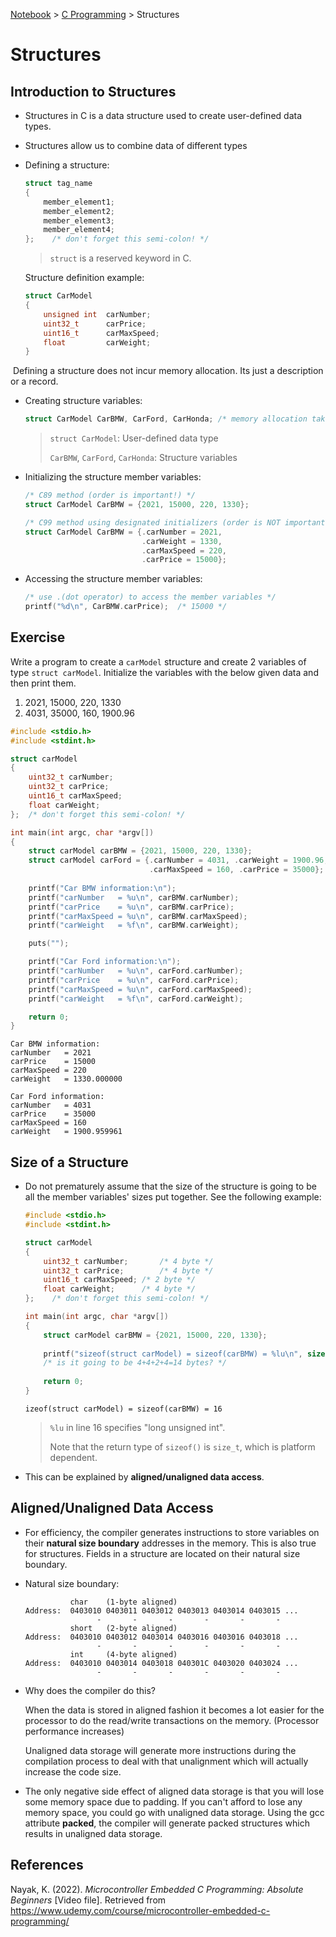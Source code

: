 <a href="../">Notebook</a> > <a href="./">C Programming</a> > Structures

# Structures



## Introduction to Structures

* Structures in C is a data structure used to create user-defined data types.

* Structures allow us to combine data of different types

* Defining a structure:

  ```c
  struct tag_name
  {
      member_element1;
      member_element2;
      member_element3;
      member_element4;
  };	/* don't forget this semi-colon! */
  ```

  > `struct` is a reserved keyword in C.

  Structure definition example:

  ```c
  struct CarModel
  {
      unsigned int	carNumber;
      uint32_t		carPrice;
      uint16_t		carMaxSpeed;
      float			carWeight;
  }
  ```

​		Defining a structure does not incur memory allocation. Its just a description or a record.

* Creating structure variables:

  ```c
  struct CarModel CarBMW, CarFord, CarHonda; /* memory allocation takes place at this point */
  ```

  > `struct CarModel`: User-defined data type
  >
  > `CarBMW`, `CarFord`, `CarHonda`: Structure variables

* Initializing the structure member variables:

  ```c
  /* C89 method (order is important!) */
  struct CarModel CarBMW = {2021, 15000, 220, 1330}; 
  
  /* C99 method using designated initializers (order is NOT important!)) */
  struct CarModel CarBMW = {.carNumber = 2021, 
                            .carWeight = 1330,
                            .carMaxSpeed = 220,
                            .carPrice = 15000};
  ```

* Accessing the structure member variables:

  ```c
  /* use .(dot operator) to access the member variables */
  printf("%d\n", CarBMW.carPrice);	/* 15000 */
  ```



## Exercise

Write a program to create a `carModel` structure and create 2 variables of type `struct carModel`. Initialize the variables with the below given data and then print them.

1. 2021, 15000, 220, 1330
2. 4031, 35000, 160, 1900.96

```c
#include <stdio.h>
#include <stdint.h>

struct carModel
{
    uint32_t carNumber;
    uint32_t carPrice;
    uint16_t carMaxSpeed;
    float carWeight;
}; 	/* don't forget this semi-colon! */

int main(int argc, char *argv[])
{
    struct carModel carBMW = {2021, 15000, 220, 1330};
    struct carModel carFord = {.carNumber = 4031, .carWeight = 1900.96, 
                               .carMaxSpeed = 160, .carPrice = 35000};
    
    printf("Car BMW information:\n");
    printf("carNumber   = %u\n", carBMW.carNumber);
    printf("carPrice    = %u\n", carBMW.carPrice);
    printf("carMaxSpeed = %u\n", carBMW.carMaxSpeed);
    printf("carWeight   = %f\n", carBMW.carWeight);

    puts("");

    printf("Car Ford information:\n");
    printf("carNumber   = %u\n", carFord.carNumber);
    printf("carPrice    = %u\n", carFord.carPrice);
    printf("carMaxSpeed = %u\n", carFord.carMaxSpeed);
    printf("carWeight   = %f\n", carFord.carWeight);

    return 0;
}
```

```plain
Car BMW information:
carNumber   = 2021
carPrice    = 15000
carMaxSpeed = 220
carWeight   = 1330.000000

Car Ford information:
carNumber   = 4031
carPrice    = 35000
carMaxSpeed = 160
carWeight   = 1900.959961
```



## Size of a Structure

* Do not prematurely assume that the size of the structure is going to be all the member variables' sizes put together. See the following example:

  ```c
  #include <stdio.h>
  #include <stdint.h>
  
  struct carModel
  {
      uint32_t carNumber;		/* 4 byte */
      uint32_t carPrice;		/* 4 byte */
      uint16_t carMaxSpeed;	/* 2 byte */
      float carWeight;		/* 4 byte */
  }; 	/* don't forget this semi-colon! */
  
  int main(int argc, char *argv[])
  {
      struct carModel carBMW = {2021, 15000, 220, 1330};
      
      printf("sizeof(struct carModel) = sizeof(carBMW) = %lu\n", sizeof(struct carModel));
      /* is it going to be 4+4+2+4=14 bytes? */
      
      return 0;
  }
  ```

  ```plain
  izeof(struct carModel) = sizeof(carBMW) = 16
  ```

  > `%lu` in line 16 specifies "long unsigned int".
  >
  > Note that the return type of `sizeof()` is `size_t`, which is platform dependent.

* This can be explained by **aligned/unaligned data access**.



## Aligned/Unaligned Data Access

* For efficiency, the compiler generates instructions to store variables on their **natural size boundary** addresses in the memory. This is also true for structures. Fields in a structure are located on their natural size boundary.

* Natural size boundary:

  ```plain
  			char 	(1-byte aligned)
  Address:	0403010	0403011	0403012	0403013	0403014	0403015 ...
  				  -   	  -		  -		  -		  -		  -
  			short 	(2-byte aligned)
  Address:	0403010	0403012	0403014	0403016	0403016	0403018 ...
  				  -   	  -		  -		  -		  -		  -
  			int 	(4-byte aligned)
  Address:	0403010	0403014	0403018	040301C	0403020	0403024 ...
  				  -   	  -		  -		  -		  -		  -
  ```

* Why does the compiler do this?

  When the data is stored in aligned fashion it becomes a lot easier for the processor to do the read/write transactions on the memory. (Processor performance increases)

  Unaligned data storage will generate more instructions during the compilation process to deal with that unalignment which will actually increase the code size.

* The only negative side effect of aligned data storage is that you will lose some memory space due to padding. If you can't afford to lose any memory space, you could go with unaligned data storage. Using the gcc attribute **packed**, the compiler will generate packed structures which results in unaligned data storage.

  



## References

Nayak, K. (2022). *Microcontroller Embedded C Programming: Absolute Beginners* [Video file]. Retrieved from  https://www.udemy.com/course/microcontroller-embedded-c-programming/

